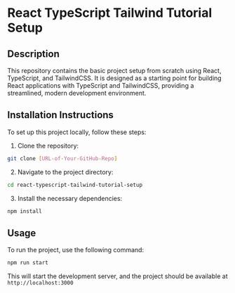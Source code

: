 # React TypeScript Tailwind Tutorial Setup

## Description

This repository contains the basic project setup from scratch using React, TypeScript, and TailwindCSS. It is designed as a starting point for building React applications with TypeScript and TailwindCSS, providing a streamlined, modern development environment.

## Installation Instructions

To set up this project locally, follow these steps:

1. Clone the repository:

  ```bash
  git clone [URL-of-Your-GitHub-Repo]
  ```

2. Navigate to the project directory:

  ```bash
  cd react-typescript-tailwind-tutorial-setup
  ```

3. Install the necessary dependencies:

  ```bash
  npm install
  ```

## Usage

To run the project, use the following command:

```bash
npm run start
```

This will start the development server, and the project should be available at `http://localhost:3000`
